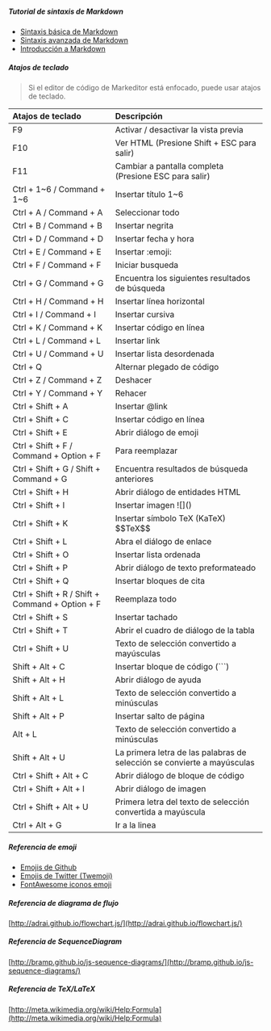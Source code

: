 ##### Tutorial de sintaxis de Markdown

- [Sintaxis básica de Markdown](https://es.markdown.net.br/sintaxis-basica/ "Sintaxis básica de Markdown")
- [Sintaxis avanzada de Markdown](https://es.markdown.net.br/sintaxis-extendida/ "Sintaxis avanzada de Markdown")
- [Introducción a Markdown](https://es.markdown.net.br/introduccion/ "Introducción a Markdown")

##### Atajos de teclado

> Si el editor de código de Markeditor está enfocado, puede usar atajos de teclado.

| Atajos de teclado                               | Descripción                                          |
| :---------------------------------------------- | :------------------------------------------------- |
| F9                                              | Activar / desactivar la vista previa             |
| F10                                             | Ver HTML (Presione Shift + ESC para salir)         |
| F11                                             | Cambiar a pantalla completa (Presione ESC para salir)                 |
| Ctrl + 1~6 / Command + 1~6                      | Insertar título 1~6                                 |
| Ctrl + A / Command + A                          | Seleccionar todo                                         |
| Ctrl + B / Command + B                          | Insertar negrita                                        |
| Ctrl + D / Command + D                          | Insertar fecha y hora                                    |
| Ctrl + E / Command + E                          | Insertar &#58;emoji&#58;                             |
| Ctrl + F / Command + F                          | Iniciar busqueda                                    |
| Ctrl + G / Command + G                          | Encuentra los siguientes resultados de búsqueda                           |
| Ctrl + H / Command + H                          | Insertar línea horizontal                             |
| Ctrl + I / Command + I                          | Insertar cursiva                                      |
| Ctrl + K / Command + K                          | Insertar código en línea                                 |
| Ctrl + L / Command + L                          | Insertar link                                        |
| Ctrl + U / Command + U                          | Insertar lista desordenada                              |
| Ctrl + Q                                        | Alternar plegado de código                                   |
| Ctrl + Z / Command + Z                          | Deshacer                                               |
| Ctrl + Y / Command + Y                          | Rehacer                                               |
| Ctrl + Shift + A                                | Insertar &#64;link                                   |
| Ctrl + Shift + C                                | Insertar código en línea                                 |
| Ctrl + Shift + E                                | Abrir diálogo de emoji                                  |
| Ctrl + Shift + F / Command + Option + F         | Para reemplazar                                            |
| Ctrl + Shift + G / Shift + Command + G          | Encuentra resultados de búsqueda anteriores                       |
| Ctrl + Shift + H                                | Abrir diálogo de entidades HTML                          |
| Ctrl + Shift + I                                | Insertar imagen &#33;[]&#40;&#41;                     |
| Ctrl + Shift + K                                | Insertar símbolo TeX (KaTeX) &#36;&#36;TeX&#36;&#36;   |
| Ctrl + Shift + L                                | Abra el diálogo de enlace                                   |
| Ctrl + Shift + O                                | Insertar lista ordenada                                |
| Ctrl + Shift + P                                | Abrir diálogo de texto preformateado                      |
| Ctrl + Shift + Q                                | Insertar bloques de cita                                 |
| Ctrl + Shift + R / Shift + Command + Option + F | Reemplaza todo                                        |
| Ctrl + Shift + S                                | Insertar tachado                               |
| Ctrl + Shift + T                                | Abrir el cuadro de diálogo de la tabla                                  |
| Ctrl + Shift + U                                | Texto de selección convertido a mayúsculas                |
| Shift + Alt + C                                 | Insertar bloque de código (```)                           |
| Shift + Alt + H                                 | Abrir diálogo de ayuda                                   |
| Shift + Alt + L                                 | Texto de selección convertido a minúsculas                |
| Shift + Alt + P                                 | Insertar salto de página                                  |
| Alt + L                                         | Texto de selección convertido a minúsculas                |
| Shift + Alt + U                                 | La primera letra de las palabras de selección se convierte a mayúsculas  |
| Ctrl + Shift + Alt + C                          | Abrir diálogo de bloque de código                         |
| Ctrl + Shift + Alt + I                          | Abrir diálogo de imagen                                  |
| Ctrl + Shift + Alt + U                          | Primera letra del texto de selección convertida a mayúscula   |
| Ctrl + Alt + G                                  | Ir a la linea                                          |

##### Referencia de emoji

- [Emojis de Github](http://www.emoji-cheat-sheet.com/ "Emojis de Github")
- [Emojis de Twitter \(Twemoji\)](http://twitter.github.io/twemoji/preview.html "Emojis de Twitter \(Twemoji\)")
- [FontAwesome iconos emoji](http://fortawesome.github.io/Font-Awesome/icons/ "FontAwesome iconos emoji")

##### Referencia de diagrama de flujo

[http://adrai.github.io/flowchart.js/](http://adrai.github.io/flowchart.js/)

##### Referencia de SequenceDiagram

[http://bramp.github.io/js-sequence-diagrams/](http://bramp.github.io/js-sequence-diagrams/)

##### Referencia de TeX/LaTeX

[http://meta.wikimedia.org/wiki/Help:Formula](http://meta.wikimedia.org/wiki/Help:Formula)